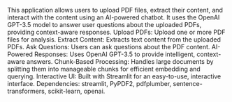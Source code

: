 This application allows users to upload PDF files, extract their content, and interact with the content using an AI-powered chatbot. It uses the OpenAI GPT-3.5 model to answer user questions about the uploaded PDFs, providing context-aware responses.
Upload PDFs: Upload one or more PDF files for analysis.
Extract Content: Extracts text content from the uploaded PDFs.
Ask Questions: Users can ask questions about the PDF content.
AI-Powered Responses: Uses OpenAI GPT-3.5 to provide intelligent, context-aware answers.
Chunk-Based Processing: Handles large documents by splitting them into manageable chunks for efficient embedding and querying.
Interactive UI: Built with Streamlit for an easy-to-use, interactive interface.
Dependencies: 
  streamlit, 
  PyPDF2, 
  pdfplumber, 
  sentence-transformers, 
  scikit-learn, 
  openai.
